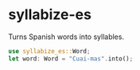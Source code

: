 # syllabize-es

Turns Spanish words into syllables.

```rust
use syllabize_es::Word;
let word: Word = "Cuai-mas".into();
```